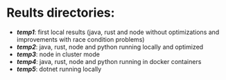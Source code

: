 # Reults directories:
* ***temp1***: first local results (java, rust and node without optimizations and improvements with race condition problems)
* ***temp2***: java, rust, node and python running locally and optimized
* ***temp3***: node in cluster mode
* ***temp4***: java, rust, node and python running in docker containers
* ***temp5***: dotnet running locally